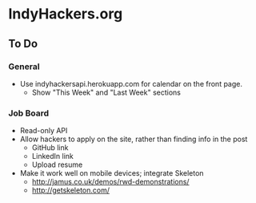 # IndyHackers.org

## To Do

### General
- Use indyhackersapi.herokuapp.com for calendar on the front page.
  - Show "This Week" and "Last Week" sections

### Job Board
- Read-only API
- Allow hackers to apply on the site, rather than finding info in the post
  - GitHub link
  - LinkedIn link
  - Upload resume
- Make it work well on mobile devices; integrate Skeleton
    - http://jamus.co.uk/demos/rwd-demonstrations/
    - http://getskeleton.com/


